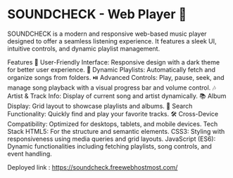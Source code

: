﻿# SOUNDCHECK - Web Player 🎵
SOUNDCHECK is a modern and responsive web-based music player designed to offer a seamless listening experience. It features a sleek UI, intuitive controls, and dynamic playlist management.

Features
🎨 User-Friendly Interface: Responsive design with a dark theme for better user experience.
📂 Dynamic Playlists: Automatically fetch and organize songs from folders.
⏯️ Advanced Controls: Play, pause, seek, and manage song playback with a visual progress bar and volume control.
🎶 Artist & Track Info: Display of current song and artist dynamically.
📚 Album Display: Grid layout to showcase playlists and albums.
🔎 Search Functionality: Quickly find and play your favorite tracks.
🛠️ Cross-Device Compatibility: Optimized for desktops, tablets, and mobile devices.
Tech Stack
HTML5: For the structure and semantic elements.
CSS3: Styling with responsiveness using media queries and grid layouts.
JavaScript (ES6): Dynamic functionalities including fetching playlists, song controls, and event handling.

Deployed link : https://soundcheck.freewebhostmost.com/
